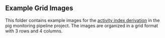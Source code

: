## Example Grid Images

This folder contains example images for the [activity index derivation](/pipeline/activity_monitoring.py) in the pig monitoring pipeline project. The images are organized in a grid format with 3 rows and 4 columns.

